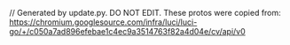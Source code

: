 // Generated by update.py. DO NOT EDIT.
These protos were copied from:
https://chromium.googlesource.com/infra/luci/luci-go/+/c050a7ad896efebae1c4ec9a3514763f82a4d04e/cv/api/v0
